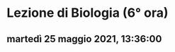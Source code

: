 # Lezione di Biologia (6° ora)

## martedì 25 maggio 2021, 13:36:00


<!--stackedit_data:
eyJoaXN0b3J5IjpbLTI2NTgzMzgyNV19
-->